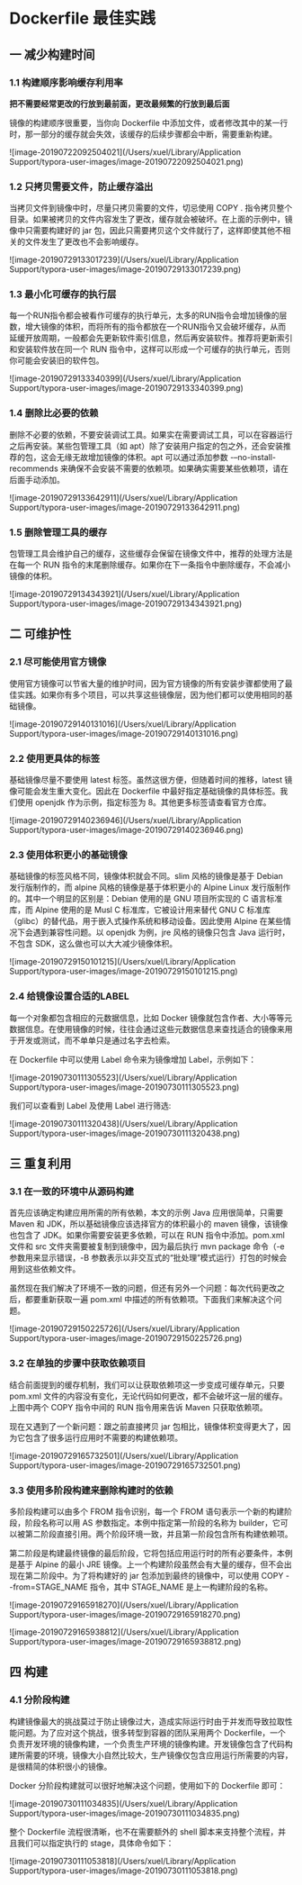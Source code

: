 # Dockerfile 最佳实践

## 一 减少构建时间

### 1.1 构建顺序影响缓存利用率

**把不需要经常更改的行放到最前面，更改最频繁的行放到最后面**

镜像的构建顺序很重要，当你向 Dockerfile 中添加文件，或者修改其中的某一行时，那一部分的缓存就会失效，该缓存的后续步骤都会中断，需要重新构建。

![image-20190722092504021](/Users/xuel/Library/Application Support/typora-user-images/image-20190722092504021.png)

### 1.2 只拷贝需要文件，防止缓存溢出

当拷贝文件到镜像中时，尽量只拷贝需要的文件，切忌使用 COPY . 指令拷贝整个目录。如果被拷贝的文件内容发生了更改，缓存就会被破坏。在上面的示例中，镜像中只需要构建好的 jar 包，因此只需要拷贝这个文件就行了，这样即使其他不相关的文件发生了更改也不会影响缓存。

![image-20190729133017239](/Users/xuel/Library/Application Support/typora-user-images/image-20190729133017239.png)

### 1.3 最小化可缓存的执行层

每一个RUN指令都会被看作可缓存的执行单元，太多的RUN指令会增加镜像的层数，增大镜像的体积，而将所有的指令都放在一个RUN指令又会破坏缓存，从而延缓开放周期，一般都会先更新软件索引信息，然后再安装软件。推荐将更新索引和安装软件放在同一个 RUN 指令中，这样可以形成一个可缓存的执行单元，否则你可能会安装旧的软件包。

![image-20190729133340399](/Users/xuel/Library/Application Support/typora-user-images/image-20190729133340399.png)

### 1.4 删除比必要的依赖

删除不必要的依赖，不要安装调试工具。如果实在需要调试工具，可以在容器运行之后再安装。某些包管理工具（如 apt）除了安装用户指定的包之外，还会安装推荐的包，这会无缘无故增加镜像的体积。apt 可以通过添加参数 -–no-install-recommends 来确保不会安装不需要的依赖项。如果确实需要某些依赖项，请在后面手动添加。

![image-20190729133642911](/Users/xuel/Library/Application Support/typora-user-images/image-20190729133642911.png)

### 1.5 删除管理工具的缓存

包管理工具会维护自己的缓存，这些缓存会保留在镜像文件中，推荐的处理方法是在每一个 RUN 指令的末尾删除缓存。如果你在下一条指令中删除缓存，不会减小镜像的体积。

![image-20190729134343921](/Users/xuel/Library/Application Support/typora-user-images/image-20190729134343921.png)

## 二 可维护性

### 2.1 尽可能使用官方镜像

使用官方镜像可以节省大量的维护时间，因为官方镜像的所有安装步骤都使用了最佳实践。如果你有多个项目，可以共享这些镜像层，因为他们都可以使用相同的基础镜像。

![image-20190729140131016](/Users/xuel/Library/Application Support/typora-user-images/image-20190729140131016.png)

### 2.2 使用更具体的标签

基础镜像尽量不要使用 latest 标签。虽然这很方便，但随着时间的推移，latest 镜像可能会发生重大变化。因此在 Dockerfile 中最好指定基础镜像的具体标签。我们使用 openjdk 作为示例，指定标签为 8。其他更多标签请查看官方仓库。

![image-20190729140236946](/Users/xuel/Library/Application Support/typora-user-images/image-20190729140236946.png)

### 2.3 使用体积更小的基础镜像

基础镜像的标签风格不同，镜像体积就会不同。slim 风格的镜像是基于 Debian 发行版制作的，而 alpine 风格的镜像是基于体积更小的 Alpine Linux 发行版制作的。其中一个明显的区别是：Debian 使用的是 GNU 项目所实现的 C 语言标准库，而 Alpine 使用的是 Musl C 标准库，它被设计用来替代 GNU C 标准库（glibc）的替代品，用于嵌入式操作系统和移动设备。因此使用 Alpine 在某些情况下会遇到兼容性问题。以 openjdk 为例，jre 风格的镜像只包含 Java 运行时，不包含 SDK，这么做也可以大大减少镜像体积。

![image-20190729150101215](/Users/xuel/Library/Application Support/typora-user-images/image-20190729150101215.png)

### 2.4 给镜像设置合适的LABEL

每一个对象都包含相应的元数据信息，比如 Docker 镜像就包含作者、大小等等元数据信息。在使用镜像的时候，往往会通过这些元数据信息来查找适合的镜像来用于开发或测试，而不单单只是通过名字去检索。

在 Dockerfile 中可以使用 Label 命令来为镜像增加 Label，示例如下：

![image-20190730111305523](/Users/xuel/Library/Application Support/typora-user-images/image-20190730111305523.png)

我们可以查看到 Label 及使用 Label 进行筛选:

![image-20190730111320438](/Users/xuel/Library/Application Support/typora-user-images/image-20190730111320438.png)

## 三 重复利用

### 3.1 在一致的环境中从源码构建

首先应该确定构建应用所需的所有依赖，本文的示例 Java 应用很简单，只需要 Maven 和 JDK，所以基础镜像应该选择官方的体积最小的 maven 镜像，该镜像也包含了 JDK。如果你需要安装更多依赖，可以在 RUN 指令中添加。pom.xml 文件和 src 文件夹需要被复制到镜像中，因为最后执行 mvn package 命令（-e 参数用来显示错误，-B 参数表示以非交互式的“批处理”模式运行）打包的时候会用到这些依赖文件。



虽然现在我们解决了环境不一致的问题，但还有另外一个问题：每次代码更改之后，都要重新获取一遍 pom.xml 中描述的所有依赖项。下面我们来解决这个问题。

![image-20190729150225726](/Users/xuel/Library/Application Support/typora-user-images/image-20190729150225726.png)

### 3.2 在单独的步骤中获取依赖项目

结合前面提到的缓存机制，我们可以让获取依赖项这一步变成可缓存单元，只要 pom.xml 文件的内容没有变化，无论代码如何更改，都不会破坏这一层的缓存。上图中两个 COPY 指令中间的 RUN 指令用来告诉 Maven 只获取依赖项。



现在又遇到了一个新问题：跟之前直接拷贝 jar 包相比，镜像体积变得更大了，因为它包含了很多运行应用时不需要的构建依赖项。

![image-20190729165732501](/Users/xuel/Library/Application Support/typora-user-images/image-20190729165732501.png)



### 3.3 使用多阶段构建来删除构建时的依赖

多阶段构建可以由多个 FROM 指令识别，每一个 FROM 语句表示一个新的构建阶段，阶段名称可以用 AS 参数指定。本例中指定第一阶段的名称为 builder，它可以被第二阶段直接引用。两个阶段环境一致，并且第一阶段包含所有构建依赖项。



第二阶段是构建最终镜像的最后阶段，它将包括应用运行时的所有必要条件，本例是基于 Alpine 的最小 JRE 镜像。上一个构建阶段虽然会有大量的缓存，但不会出现在第二阶段中。为了将构建好的 jar 包添加到最终的镜像中，可以使用 COPY --from=STAGE_NAME 指令，其中 STAGE_NAME 是上一构建阶段的名称。

![image-20190729165918270](/Users/xuel/Library/Application Support/typora-user-images/image-20190729165918270.png)

![image-20190729165938812](/Users/xuel/Library/Application Support/typora-user-images/image-20190729165938812.png)

## 四 构建

### 4.1 分阶段构建

构建镜像最大的挑战莫过于防止镜像过大，造成实际运行时由于并发而导致拉取性能问题。为了应对这个挑战，很多转型到容器的团队采用两个 Dockerfile，一个负责开发环境的镜像构建，一个负责生产环境的镜像构建。开发镜像包含了代码构建所需要的环境，镜像大小自然比较大，生产镜像仅包含应用运行所需要的内容，是很精简的体积很小的镜像。



Docker 分阶段构建就可以很好地解决这个问题，使用如下的 Dockerfile 即可：

![image-20190730111034835](/Users/xuel/Library/Application Support/typora-user-images/image-20190730111034835.png)

整个 Dockerfile 流程很清晰，也不在需要额外的 shell 脚本来支持整个流程，并且我们可以指定执行的 stage，具体命令如下：

![image-20190730111053818](/Users/xuel/Library/Application Support/typora-user-images/image-20190730111053818.png)